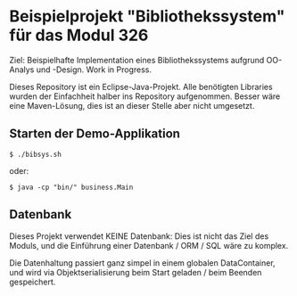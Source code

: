 Beispielprojekt "Bibliothekssystem" für das Modul 326
=====================================================

Ziel: Beispielhafte Implementation eines Bibliothekssystems aufgrund OO-Analys und -Design. Work in Progress.

Dieses Repository ist ein Eclipse-Java-Projekt. Alle benötigten Libraries wurden der Einfachheit halber
ins Repository aufgenommen. Besser wäre eine Maven-Lösung, dies ist an dieser Stelle aber nicht umgesetzt.

Starten der Demo-Applikation
----------------------------

`$ ./bibsys.sh`

oder:

`$ java -cp "bin/" business.Main`


Datenbank
---------

Dieses Projekt verwendet KEINE Datenbank: Dies ist nicht das Ziel des Moduls, und die Einführung
einer Datenbank / ORM / SQL wäre zu komplex.

Die Datenhaltung passiert ganz simpel in einem globalen DataContainer, und wird via Objektserialisierung
beim Start geladen / beim Beenden gespeichert.

